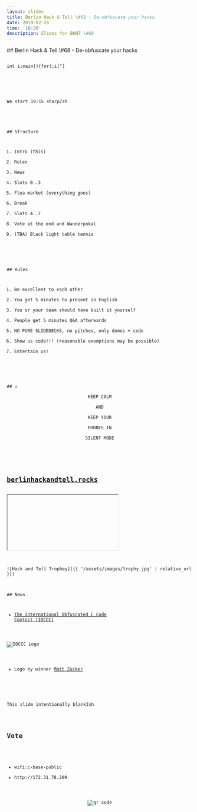 ```yaml
---
layout: slides
title: Berlin Hack & Tell \#68 - De-obfuscate your hacks
date: 2019-02-26
time: '18:30'
description: Slides for BHNT \#68
---
```


<section data-markdown>
## Berlin Hack & Tell \#68 - De-obfuscate your hacks

<pre><code data-noescpae>
int i;main(){for(;i["]<i;++i){--i;}"];read('-'-'-',i+++"hell\
o, world!\n",'/'/'/'));}read(j,i,p){write(j/p+p,i---j,i/i);}
</code></pre>
<!--- " --->

We start 19:15 *sharpIsh*
</section>

<section data-markdown>
## Structure

1. Intro (this)
1. Rules
1. News
1. Slots 0..3
1. Flea market (everything goes)
1. Break
1. Slots 4..7
1. Vote at the end and Wanderpokal
1. (TBA) Black light table tennis
</section>

<section data-markdown>
## Rules

1. Be excellent to each other
1. You get 5 minutes to present in English
1. You or your team should have built it yourself
1. People get 5 minutes Q&A afterwards
1. NO PURE SLIDEDECKS, no pitches, only demos + code
1. Show us code!!! (reasonable exemptions may be possible)
1. Entertain us!
</section>

<section data-markdown>
## &#9812;
<center>
KEEP CALM</br>
AND</br>
KEEP YOUR</br>
PHONES IN</br>
SILENT MODE</br>
</center>
</section>

<section>
<h2><a href="https://berlinhackandtell.rocks/">berlinhackandtell.rocks</a></h2>
<iframe class="stretch" data-src="https://berlinhackandtell.rocks"></iframe>
</section>

<section data-markdown>
![Hack and Tell Trophey]({{ '/assets/images/trophy.jpg' | relative_url }})
</section>

<section data-markdown>
## News

* [The International Obfuscated C Code Contest (IOCCC)](https://www.ioccc.org/)

![IOCCC Logo](https://www.ioccc.org/png/ioccc.png)
* Logo by winner [Matt Zucker](https://www.ioccc.org/2011/zucker/hint.html)

</section>

<section data-markdown>
This slide intentionally blankIsh
</section>

<section>
<h2>Vote</h2>

<ul>
<li>wifi:c-base-public</li>
<li>http://172.31.78.209</li>
</ul>
<center>
<img src="http://api.qrserver.com/v1/create-qr-code/?color=000000&amp;bgcolor=FFFFFF&amp;data=http%3A%2F%2F172.31.78.209&amp;qzone=1&amp;margin=0&amp;size=400x400&amp;ecc=L" alt="qr code" />
</center>
</section>
